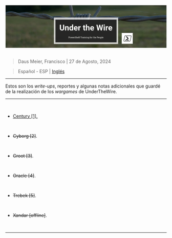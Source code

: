 <div align="center"> <img src="../resources/images/ctf_write-ups/UnderTheWire_banner/underthewire_main_banner.png"> </div>

<br>

> Daus Meier, Francisco | 27 de Agosto, 2024

> <p> <span> Español - ESP </span> | <a href=https://github.com/frandausmeier/CTF_Write-Ups/blob/main/UnderTheWire/README.md> Inglés </a> </p>

-----

Estos son los _write-ups_, reportes y algunas notas adicionales que guardé de la realización de los _wargames_ de UnderTheWire.

-----

<br>

* [Century [1].](https://github.com/frandausmeier/CTF_Write-Ups/blob/main/UnderTheWire/Century/README.md)

<br>

* ~~Cyborg [2]~~.

<br>

* ~~Groot [3]~~.

<br>

* ~~Oracle [4]~~.

<br>

* ~~Trebek [5]~~.

<br>

* ~~Xandar [offline]~~.

<br>

-----

